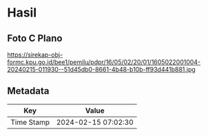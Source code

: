 # Hasil

## Foto C Plano

https://sirekap-obj-formc.kpu.go.id/bee1/pemilu/pdpr/16/05/02/20/01/1605022001004-20240215-011930--51d45db0-8661-4b48-b10b-ff93d441b881.jpg


## Metadata

| Key        | Value               |
| ---------- | ------------------- |
| Time Stamp | 2024-02-15 07:02:30 |



